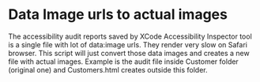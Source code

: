 # Data Image urls to actual images
The accessibility audit reports saved by XCode Accessibility Inspector tool is a single file with lot of data:image urls. They render very slow on Safari browser. This script will just convert those data images and creates a new file with actual images. Example is the audit file inside Customer folder (original one) and Customers.html creates outside this folder. 
